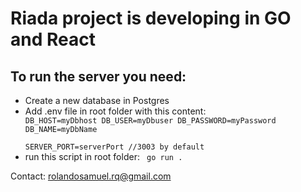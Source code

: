# Riada project is developing in GO and React

## To run the server you need:
 - Create a new database in Postgres  
 - Add .env file in root folder with this content:
    <code>
        DB_HOST=myDbhost
        DB_USER=myDbuser
        DB_PASSWORD=myPassword
        DB_NAME=myDbName  
        SERVER_PORT=serverPort //3003 by default 
    </code>
 - run this script in root folder:
    <code>
        go run .
    </code>

Contact: rolandosamuel.rq@gmail.com